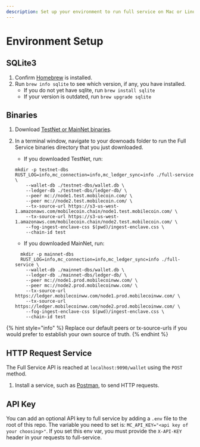 ```yaml
---
description: Set up your environment to run full service on Mac or Linux.
---
```


# Environment Setup

## SQLite3

1. Confirm [Homebrew](https://brew.sh/) is installed.
2. Run `brew info sqlite` to see which version, if any, you have installed.
   * If you do not yet have sqlite, run `brew install sqlite`
   * If your version is outdated, run `brew upgrade sqlite`

## Binaries

1. Download [TestNet or MainNet binaries](https://github.com/mobilecoinofficial/full-service/releases). 
2. In a terminal window, navigate to your downoads folder to run the Full Service binaries directory that you just downloaded.

   * If you downloaded TestNet, run:

   ```text
   mkdir -p testnet-dbs
   RUST_LOG=info,mc_connection=info,mc_ledger_sync=info ./full-service \
       --wallet-db ./testnet-dbs/wallet.db \
       --ledger-db ./testnet-dbs/ledger-db/ \
       --peer mc://node1.test.mobilecoin.com/ \
       --peer mc://node2.test.mobilecoin.com/ \
       --tx-source-url https://s3-us-west-1.amazonaws.com/mobilecoin.chain/node1.test.mobilecoin.com/ \
       --tx-source-url https://s3-us-west-1.amazonaws.com/mobilecoin.chain/node2.test.mobilecoin.com/ \
       --fog-ingest-enclave-css $(pwd)/ingest-enclave.css \
       --chain-id test
   ```

   * If you downloaded MainNet, run:

   ```text
     mkdir -p mainnet-dbs
     RUST_LOG=info,mc_connection=info,mc_ledger_sync=info ./full-service \
       --wallet-db ./mainnet-dbs/wallet.db \
       --ledger-db ./mainnet-dbs/ledger-db/ \
       --peer mc://node1.prod.mobilecoinww.com/ \
       --peer mc://node2.prod.mobilecoinww.com/ \
       --tx-source-url https://ledger.mobilecoinww.com/node1.prod.mobilecoinww.com/ \
       --tx-source-url https://ledger.mobilecoinww.com/node2.prod.mobilecoinww.com/ \
       --fog-ingest-enclave-css $(pwd)/ingest-enclave.css \
       --chain-id test
   ```

{% hint style="info" %}
Replace our default peers or tx-source-urls if you would prefer to establish your own source of truth.
{% endhint %}

## **HTTP Request Service**

The Full Service API is reached at `localhost:9090/wallet` using the `POST` method.

1. Install a service, such as [Postman](https://www.postman.com/), to send HTTP requests.

## API Key

You can add an optional API key to full service by adding a `.env` file to the root of this repo. The variable you need to set is: `MC_API_KEY="<api key of your choosing>"`. If you set this env var, you must provide the `X-API-KEY` header in your requests to full-service.

